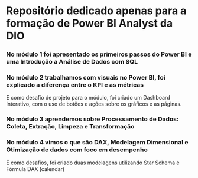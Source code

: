 # Repositório dedicado apenas para a formação de Power BI Analyst da DIO

### No módulo 1 foi apresentado os primeiros passos do Power BI e uma Introdução a Análise de Dados com SQL
### No módulo 2 trabalhamos com visuais no Power BI, foi explicado a diferença entre o KPI e as métricas
E como desafio de projeto para o módulo, foi criado um Dashboard Interativo, com o uso de botões e ações sobre os gráficos e as páginas.
### No módulo 3 aprendemos sobre Processamento de Dados: Coleta, Extração, Limpeza e Transformação
### No módulo 4 vimos o que são DAX, Modelagem Dimensional e Otimização de dados com foco em desempenho
E como desafios, foi criado duas modelagens utilizando Star Schema e Fórmula DAX (calendar) 
